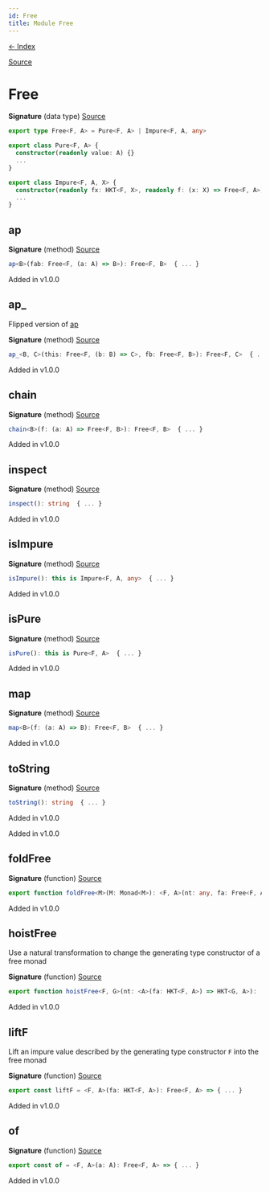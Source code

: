 ```yaml
---
id: Free
title: Module Free
---
```


[← Index](.)

[Source](https://github.com/gcanti/fp-ts/blob/master/src/Free.ts)

# Free

**Signature** (data type) [Source](https://github.com/gcanti/fp-ts/blob/master/src/Free.ts#L24-L24)

```ts
export type Free<F, A> = Pure<F, A> | Impure<F, A, any>

export class Pure<F, A> {
  constructor(readonly value: A) {}
  ...
}

export class Impure<F, A, X> {
  constructor(readonly fx: HKT<F, X>, readonly f: (x: X) => Free<F, A>) {}
  ...
}
```

## ap

**Signature** (method) [Source](https://github.com/gcanti/fp-ts/blob/master/src/Free.ts#L35-L37)

```ts
ap<B>(fab: Free<F, (a: A) => B>): Free<F, B>  { ... }
```

Added in v1.0.0

## ap\_

Flipped version of [ap](#ap)

**Signature** (method) [Source](https://github.com/gcanti/fp-ts/blob/master/src/Free.ts#L41-L43)

```ts
ap_<B, C>(this: Free<F, (b: B) => C>, fb: Free<F, B>): Free<F, C>  { ... }
```

Added in v1.0.0

## chain

**Signature** (method) [Source](https://github.com/gcanti/fp-ts/blob/master/src/Free.ts#L44-L46)

```ts
chain<B>(f: (a: A) => Free<F, B>): Free<F, B>  { ... }
```

Added in v1.0.0

## inspect

**Signature** (method) [Source](https://github.com/gcanti/fp-ts/blob/master/src/Free.ts#L47-L49)

```ts
inspect(): string  { ... }
```

Added in v1.0.0

## isImpure

**Signature** (method) [Source](https://github.com/gcanti/fp-ts/blob/master/src/Free.ts#L56-L58)

```ts
isImpure(): this is Impure<F, A, any>  { ... }
```

Added in v1.0.0

## isPure

**Signature** (method) [Source](https://github.com/gcanti/fp-ts/blob/master/src/Free.ts#L53-L55)

```ts
isPure(): this is Pure<F, A>  { ... }
```

Added in v1.0.0

## map

**Signature** (method) [Source](https://github.com/gcanti/fp-ts/blob/master/src/Free.ts#L32-L34)

```ts
map<B>(f: (a: A) => B): Free<F, B>  { ... }
```

Added in v1.0.0

## toString

**Signature** (method) [Source](https://github.com/gcanti/fp-ts/blob/master/src/Free.ts#L50-L52)

```ts
toString(): string  { ... }
```

Added in v1.0.0

Added in v1.0.0

## foldFree

**Signature** (function) [Source](https://github.com/gcanti/fp-ts/blob/master/src/Free.ts#L173-L181)

```ts
export function foldFree<M>(M: Monad<M>): <F, A>(nt: any, fa: Free<F, A>) => HKT<M, A>  { ... }
```

Added in v1.0.0

## hoistFree

Use a natural transformation to change the generating type constructor of a free monad

**Signature** (function) [Source](https://github.com/gcanti/fp-ts/blob/master/src/Free.ts#L136-L138)

```ts
export function hoistFree<F, G>(nt: <A>(fa: HKT<F, A>) => HKT<G, A>): (<A>(fa: Free<F, A>) => Free<G, A>)  { ... }
```

Added in v1.0.0

## liftF

Lift an impure value described by the generating type constructor `F` into the free monad

**Signature** (function) [Source](https://github.com/gcanti/fp-ts/blob/master/src/Free.ts#L105-L107)

```ts
export const liftF = <F, A>(fa: HKT<F, A>): Free<F, A> => { ... }
```

Added in v1.0.0

## of

**Signature** (function) [Source](https://github.com/gcanti/fp-ts/blob/master/src/Free.ts#L96-L98)

```ts
export const of = <F, A>(a: A): Free<F, A> => { ... }
```

Added in v1.0.0
